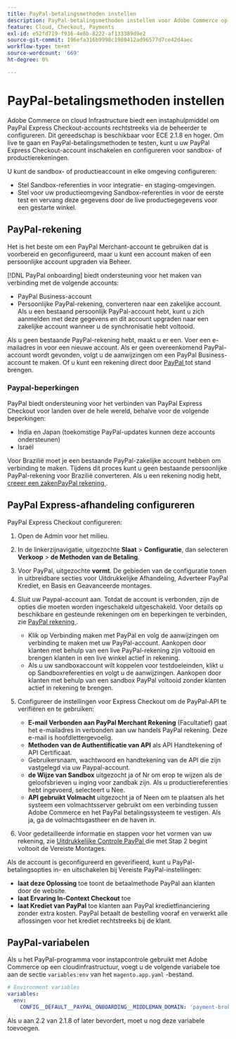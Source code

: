 ```yaml
---
title: PayPal-betalingsmethoden instellen
description: PayPal-betalingsmethoden instellen voor Adobe Commerce op cloudinfrastructuur.
feature: Cloud, Checkout, Payments
exl-id: e52fd719-f936-4e8b-8222-af133389d9e2
source-git-commit: 196efa316b9998c1980412ad96577d7ce42d4aec
workflow-type: tm+mt
source-wordcount: '669'
ht-degree: 0%

---
```


# PayPal-betalingsmethoden instellen

Adobe Commerce on cloud Infrastructure biedt een instaphulpmiddel om PayPal Express Checkout-accounts rechtstreeks via de beheerder te configureren. Dit gereedschap is beschikbaar voor ECE 2.1.8 en hoger. Om live te gaan en PayPal-betalingsmethoden te testen, kunt u uw PayPal Express Checkout-account inschakelen en configureren voor sandbox- of productierekeningen.

U kunt de sandbox- of productieaccount in elke omgeving configureren:

* Stel Sandbox-referenties in voor integratie- en staging-omgevingen.
* Stel voor uw productieomgeving Sandbox-referenties in voor de eerste test en vervang deze gegevens door de live productiegegevens voor een gestarte winkel.

## PayPal-rekening

Het is het beste om een PayPal Merchant-account te gebruiken dat is voorbereid en geconfigureerd, maar u kunt een account maken of een persoonlijke account upgraden via Beheer.

[!DNL PayPal onboarding] biedt ondersteuning voor het maken van verbinding met de volgende accounts:

* PayPal Business-account
* Persoonlijke PayPal-rekening, converteren naar een zakelijke account. Als u een bestaand persoonlijk PayPal-account hebt, kunt u zich aanmelden met deze gegevens en dit account upgraden naar een zakelijke account wanneer u de synchronisatie hebt voltooid.

Als u geen bestaande PayPal-rekening hebt, maakt u er een. Voer een e-mailadres in voor een nieuwe account. Als er geen overeenkomend PayPal-account wordt gevonden, volgt u de aanwijzingen om een PayPal Business-account te maken. Of u kunt een rekening direct door [ PayPal ](https://www.paypal.com/us/webapps/mpp/account-selection) tot stand brengen.

### Paypal-beperkingen

PayPal biedt ondersteuning voor het verbinden van PayPal Express Checkout voor landen over de hele wereld, behalve voor de volgende beperkingen:

* India en Japan (toekomstige PayPal-updates kunnen deze accounts ondersteunen)
* Israël

Voor Brazilië moet je een bestaande PayPal-zakelijke account hebben om verbinding te maken. Tijdens dit proces kunt u geen bestaande persoonlijke PayPal-rekening voor Brazilië converteren. Als u een rekening nodig hebt, [ creeer een zakenPayPal rekening ](https://www.paypal.com/us/webapps/mpp/account-selection).

## PayPal Express-afhandeling configureren

PayPal Express Checkout configureren:

1. Open de Admin voor het milieu.
1. In de linkerzijnavigatie, uitgezochte **Slaat** > **Configuratie**, dan selecteren **Verkoop** > **de Methoden van de Betaling**.
1. Voor PayPal, uitgezochte **vormt**. De gebieden van de configuratie tonen in uitbreidbare secties voor Uitdrukkelijke Afhandeling, Adverteer PayPal Krediet, en Basis en Geavanceerde montages.
1. Sluit uw Paypal-account aan. Totdat de account is verbonden, zijn de opties die moeten worden ingeschakeld uitgeschakeld. Voor details op beschikbare en gesteunde rekeningen om en beperkingen te verbinden, zie [ PayPal rekening ](#paypal-account).

   * Klik op Verbinding maken met PayPal en volg de aanwijzingen om verbinding te maken met uw PayPal-account. Aankopen door klanten met behulp van een live PayPal-rekening zijn voltooid en brengen klanten in een live winkel actief in rekening.
   * Als u uw sandboxaccount wilt koppelen voor testdoeleinden, klikt u op Sandboxreferenties en volgt u de aanwijzingen. Aankopen door klanten met behulp van een sandbox PayPal voltooid zonder klanten actief in rekening te brengen.

1. Configureer de instellingen voor Express Checkout om de PayPal-API te verifiëren en te gebruiken:

   * **E-mail Verbonden aan PayPal Merchant Rekening** (Facultatief) gaat het e-mailadres in verbonden aan uw handels PayPal rekening. Deze e-mail is hoofdlettergevoelig.
   * **Methoden van de Authentificatie van API** als API Handtekening of API Certificaat.
   * Gebruikersnaam, wachtwoord en handtekening van de API die zijn vastgelegd via uw Paypal-account.
   * **de Wijze van Sandbox** uitgezocht ja of Nr om erop te wijzen als de geloofsbrieven u inging voor zandbak zijn. Als u productiereferenties hebt ingevoerd, selecteert u Nee.
   * **API gebruikt Volmacht** uitgezocht ja of Neen om te plaatsen als het systeem een volmachtsserver gebruikt om een verbinding tussen Adobe Commerce en het PayPal betalingssysteem te vestigen. Als ja, ga de volmachtsgastheer en de haven in.

1. Voor gedetailleerde informatie en stappen voor het vormen van uw rekening, zie [ Uitdrukkelijke Controle PayPal ](https://experienceleague.adobe.com/en/docs/commerce-admin/stores-sales/payments/paypal/paypal-express-checkout) die met Stap 2 begint voltooit de Vereiste Montages.

Als de account is geconfigureerd en geverifieerd, kunt u PayPal-betalingsopties in- en uitschakelen bij Vereiste PayPal-instellingen:

* **laat deze Oplossing** toe toont de betaalmethode PayPal aan klanten door de website.
* **laat Ervaring In-Context Checkout** toe
* **laat Krediet van PayPal** toe klanten aan PayPal kredietfinanciering zonder extra kosten. PayPal betaalt de bestelling vooraf en verwerkt alle aflossingen voor het krediet rechtstreeks bij de klant.

## PayPal-variabelen

Als u het PayPal-programma voor instapcontrole gebruikt met Adobe Commerce op een cloudinfrastructuur, voegt u de volgende variabele toe aan de sectie `variables:env` van het `magento.app.yaml` -bestand.

```yaml
# Environment variables
variables:
  env:
    CONFIG__DEFAULT__PAYPAL_ONBOARDING__MIDDLEMAN_DOMAIN: 'payment-broker.magento.com'
```

Als u aan 2.2 van 2.1.8 of later bevordert, moet u nog deze variabele toevoegen.
